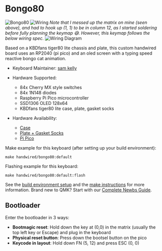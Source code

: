 # Bongo80

![Bongo80](https://i.imgur.com/bL6ZGjVh.jpg?1)
![Wiring](https://i.imgur.com/iivkFWsh.jpg)
*Note that I messed up the matrix on mine (seen above), and had to hook up (1, 1) to be in column 12, as I started soldering before fully planning the keymap 😅. However, this keymap follows the below wiring spec.*
![Wiring Diagram](https://i.imgur.com/d7epIFMh.png)

Based on a KBDfans tiger80 lite chassis and plate, this custom handwired board uses an RP2040 (pi pico) and an oled screen with a typing speed reactive bongo cat animation.

* Keyboard Maintainer: [sam kelly](https://github.com/samkellu)
* Hardware Supported: 
  - 84x Cherry MX style switches
  - 84x 1N148 diodes
  - Raspberry Pi Pico microcontroller
  - SSD1306 OLED 128x64
  - KBDfans tiger80 lite case, plate, gasket socks

* Hardware Availability: 
  - [Case](https://kbdfans.com/collections/tiger-lite/products/kbdfans-tiger-lite-abs-plastic-case)
  - [Plate + Gasket Socks](https://kbdfans.com/products/tiger-lite-keyboard-accessories?pr_prod_strat=copurchase&pr_rec_id=faa28a205&pr_rec_pid=6944675233931&pr_ref_pid=6944669532299&pr_seq=uniform)
  - [Pi Pico](https://www.raspberrypi.com/products/raspberry-pi-pico/)

Make example for this keyboard (after setting up your build environment):

    make handwired/bongo80:default

Flashing example for this keyboard:

    make handwired/bongo80:default:flash

See the [build environment setup](https://docs.qmk.fm/#/getting_started_build_tools) and the [make instructions](https://docs.qmk.fm/#/getting_started_make_guide) for more information. Brand new to QMK? Start with our [Complete Newbs Guide](https://docs.qmk.fm/#/newbs).

## Bootloader

Enter the bootloader in 3 ways:

* **Bootmagic reset**: Hold down the key at (0,0) in the matrix (usually the top left key or Escape) and plug in the keyboard
* **Physical reset button**: Press down the bootsel button on the pico
* **Keycode in layout**: Hold down FN (5, 12) and press ESC (0, 0)
